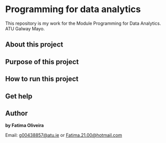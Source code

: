 # Programming for data analytics

This repository is my work for the Module Programming for Data Analytics. ATU Galway Mayo.

## About this project


## Purpose of this project


## How to run this project


## Get help


## Author

**by Fatima Oliveira** 

Email: g00438857@atu.ie or Fatima.21.00@hotmail.com